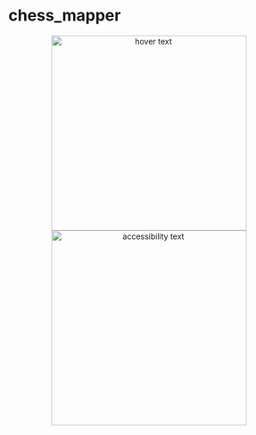 # chess_mapper

<p align="center">
  <img src="chess_mapper/example/14.jpg" width="350" title="hover text">
  <img src="chess_mapper/example/mid.png" width="350" alt="accessibility text">
</p>
